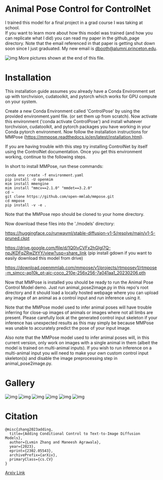 # Animal Pose Control for ControlNet

<!-- [ControlNet 1.1](https://github.com/lllyasviel/ControlNet-v1-1-nightly) is released. Those new models will be merged to this repo after we make sure that everything is good. -->

I trained this model for a final project in a grad course I was taking at school.  
If you want to learn more about how this model was trained (and how you can replicate what I did) you can read my paper in the github_page directory.
Note that the email referenced in that paper is getting shut down soon since I just graduated.  My new email is dbooth@alumni.princeton.edu.

![img](github_page/results_running_dog.png)
More pictures shown at the end of this file.

# Installation

This installation guide assumes you already have a Conda Environment set up with torchvision, cudatoolkit, and pytorch which works for GPU compute on your system.

Create a new Conda Environment called 'ControlPose' by using the provided environment.yaml file. (or set them up from scratch).  Now activate this environment ('conda activate ControlPose') and install whatever torchvision, cudatoolkit, and pytorch packages you have working in your Conda pytorch environment. Now follow the installation instructions for MMPose (https://mmpose.readthedocs.io/en/latest/installation.html).

If you are having trouble with this step try installing ControlNet by itself using the ControlNet documentation.  Once you get this environment working, continue to the following steps.

In short to install MMPose, run these commands: 

```
conda env create -f environment.yaml
pip install -U openmim
mim install mmengine
mim install "mmcv==2.1.0" "mmdet==3.2.0"
cd ~
git clone https://github.com/open-mmlab/mmpose.git
cd mmpose
pip install -v -e .
```

Note that the MMPose repo should be cloned to your home directory.

Now download these files into the './models' directory:

https://huggingface.co/runwayml/stable-diffusion-v1-5/resolve/main/v1-5-pruned.ckpt

https://drive.google.com/file/d/1Q0lvCVFx2hGlgI7Q-npJKDFqZRwZltYY/view?usp=share_link 
(pip install gdown if you want to easily download this model from drive)

https://download.openmmlab.com/mmpose/v1/projects/rtmposev1/rtmpose-m_simcc-ap10k_pt-aic-coco_210e-256x256-7a041aa1_20230206.pth

Now that MMPose is installed you should be ready to run the Animal Pose Control Model demo.  Just run animal_pose2image.py in this repo's root directory and it should load a locally hosted webpage where you can upload any image of an animal as a control input and run inference using it.

Note that the MMPose model used to infer animal poses will have trouble inferring for close-up images of animals or images where not all limbs are present.  Please carefully look at the generated control input skeleton if your inference has unexpected results as this may simply be because MMPose was unable to accurately predict the pose of your input image.

Also note that the MMPose model used to infer animal poses will, in this current version, only work on images with a single animal in them (albeit the model is trained on multi-animal inputs).  If you wish to run inference on a multi-animal input you will need to make your own custom control input skeleton(s) and disable the image preprocessing step in animal_pose2image.py.  

# Gallery

![img](github_page/results_cow.png)
![img](github_page/results_horse.png)
![img](github_page/results_hot_pink_cheetah.png)
![img](github_page/results_camel.png)
![img](github_page/results_jumping_horse.png)
![img](github_page/results_metallic_moose.png)


# Citation

    @misc{zhang2023adding,
      title={Adding Conditional Control to Text-to-Image Diffusion Models}, 
      author={Lvmin Zhang and Maneesh Agrawala},
      year={2023},
      eprint={2302.05543},
      archivePrefix={arXiv},
      primaryClass={cs.CV}
    }

[Arxiv Link](https://arxiv.org/abs/2302.05543)
